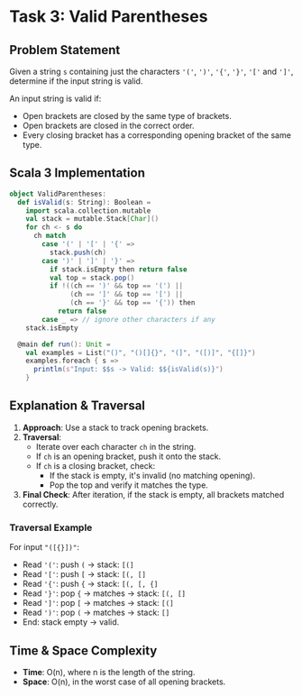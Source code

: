 # Task 3: Valid Parentheses

## Problem Statement
Given a string `s` containing just the characters `'('`, `')'`, `'{'`, `'}'`, `'['` and `']'`, determine if the input string is valid.

An input string is valid if:
- Open brackets are closed by the same type of brackets.
- Open brackets are closed in the correct order.
- Every closing bracket has a corresponding opening bracket of the same type.

## Scala 3 Implementation

```scala
object ValidParentheses:
  def isValid(s: String): Boolean =
    import scala.collection.mutable
    val stack = mutable.Stack[Char]()
    for ch <- s do
      ch match
        case '(' | '[' | '{' =>
          stack.push(ch)
        case ')' | ']' | '}' =>
          if stack.isEmpty then return false
          val top = stack.pop()
          if !((ch == ')' && top == '(') ||
               (ch == ']' && top == '[') ||
               (ch == '}' && top == '{')) then
            return false
        case _ => // ignore other characters if any
    stack.isEmpty

  @main def run(): Unit =
    val examples = List("()", "()[]{}", "(]", "([)]", "{[]}")
    examples.foreach { s =>
      println(s"Input: $$s -> Valid: $${isValid(s)}")
    }
```

## Explanation & Traversal
1. **Approach**: Use a stack to track opening brackets.
2. **Traversal**:
   - Iterate over each character `ch` in the string.
   - If `ch` is an opening bracket, push it onto the stack.
   - If `ch` is a closing bracket, check:
     - If the stack is empty, it's invalid (no matching opening).
     - Pop the top and verify it matches the type.
3. **Final Check**: After iteration, if the stack is empty, all brackets matched correctly.

### Traversal Example
For input `"([{}])"`:
- Read `'('`: push `(` → stack: `[(]`
- Read `'['`: push `[` → stack: `[(, []`
- Read `'{'`: push `{` → stack: `[(, [, {]`
- Read `'}'`: pop `{` → matches → stack: `[(, []`
- Read `']'`: pop `[` → matches → stack: `[(]`
- Read `')'`: pop `(` → matches → stack: `[]`
- End: stack empty → valid.

## Time & Space Complexity
- **Time**: O(n), where n is the length of the string.  
- **Space**: O(n), in the worst case of all opening brackets.

